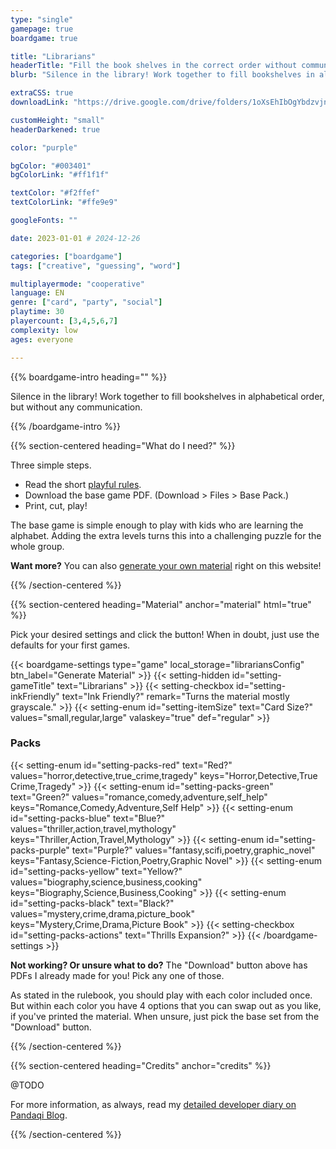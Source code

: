 ```yaml
---
type: "single"
gamepage: true
boardgame: true

title: "Librarians"
headerTitle: "Fill the book shelves in the correct order without communication."
blurb: "Silence in the library! Work together to fill bookshelves in alphabetical order, but without any communication."

extraCSS: true
downloadLink: "https://drive.google.com/drive/folders/1oXsEhIbOgYbdzvjnbK0XVSkOymGM8KxX" # already updated!

customHeight: "small"
headerDarkened: true

color: "purple"

bgColor: "#003401"
bgColorLink: "#ff1f1f"

textColor: "#f2ffef"
textColorLink: "#ffe9e9"

googleFonts: ""

date: 2023-01-01 # 2024-12-26

categories: ["boardgame"]
tags: ["creative", "guessing", "word"]

multiplayermode: "cooperative"
language: EN
genre: ["card", "party", "social"]
playtime: 30
playercount: [3,4,5,6,7]
complexity: low
ages: everyone

---
```


{{% boardgame-intro heading="" %}}

Silence in the library! Work together to fill bookshelves in alphabetical order, but without any communication.

{{% /boardgame-intro %}}

{{% section-centered heading="What do I need?" %}}

Three simple steps.
* Read the short [playful rules](rules).
* Download the base game PDF. (Download > Files > Base Pack.)
* Print, cut, play!

The base game is simple enough to play with kids who are learning the alphabet. Adding the extra levels turns this into a challenging puzzle for the whole group.

**Want more?** You can also [generate your own material](#material) right on this website!

{{% /section-centered %}}

{{% section-centered heading="Material" anchor="material" html="true" %}}

<p>Pick your desired settings and click the button! When in doubt, just use the defaults for your first games.</p>

{{< boardgame-settings type="game" local_storage="librariansConfig" btn_label="Generate Material" >}}
	{{< setting-hidden id="setting-gameTitle" text="Librarians" >}}
  {{< setting-checkbox id="setting-inkFriendly" text="Ink Friendly?" remark="Turns the material mostly grayscale." >}}
  {{< setting-enum id="setting-itemSize" text="Card Size?" values="small,regular,large" valaskey="true" def="regular" >}}
  <h3>Packs</h3>
  {{< setting-enum id="setting-packs-red" text="Red?" values="horror,detective,true_crime,tragedy" keys="Horror,Detective,True Crime,Tragedy" >}}
  {{< setting-enum id="setting-packs-green" text="Green?" values="romance,comedy,adventure,self_help" keys="Romance,Comedy,Adventure,Self Help" >}}
  {{< setting-enum id="setting-packs-blue" text="Blue?" values="thriller,action,travel,mythology" keys="Thriller,Action,Travel,Mythology" >}}
  {{< setting-enum id="setting-packs-purple" text="Purple?" values="fantasy,scifi,poetry,graphic_novel" keys="Fantasy,Science-Fiction,Poetry,Graphic Novel" >}}
  {{< setting-enum id="setting-packs-yellow" text="Yellow?" values="biography,science,business,cooking" keys="Biography,Science,Business,Cooking" >}}
  {{< setting-enum id="setting-packs-black" text="Black?" values="mystery,crime,drama,picture_book" keys="Mystery,Crime,Drama,Picture Book" >}}
  {{< setting-checkbox id="setting-packs-actions" text="Thrills Expansion?" >}}
{{< /boardgame-settings >}}

<p class="settings-remark"><strong>Not working? Or unsure what to do?</strong> The "Download" button above has PDFs I already made for you! Pick any one of those.</p>

<p class="settings-remark">As stated in the rulebook, you should play with each color included once. But within each color you have 4 options that you can swap out as you like, if you've printed the material. When unsure, just pick the base set from the "Download" button.</p>

{{% /section-centered %}}

{{% section-centered heading="Credits" anchor="credits" %}}

@TODO

For more information, as always, read my [detailed developer diary on Pandaqi Blog](/blog/boardgames/librarians/).

{{% /section-centered %}}